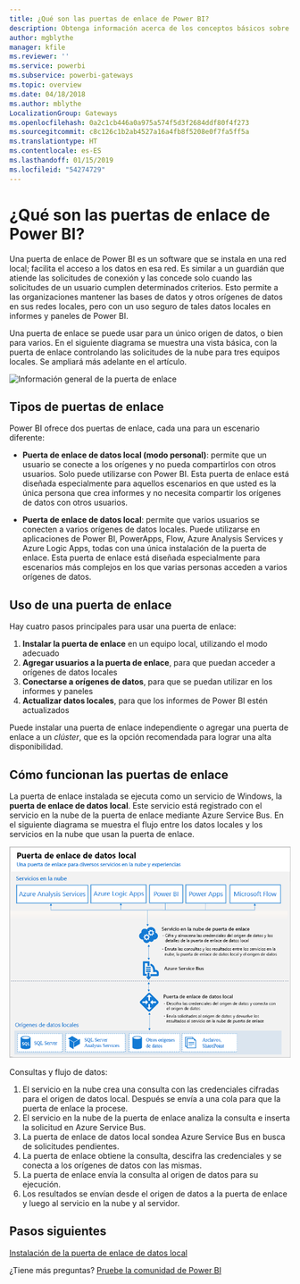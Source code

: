 ```yaml
---
title: ¿Qué son las puertas de enlace de Power BI?
description: Obtenga información acerca de los conceptos básicos sobre las puertas de enlace de datos para Power BI.
author: mgblythe
manager: kfile
ms.reviewer: ''
ms.service: powerbi
ms.subservice: powerbi-gateways
ms.topic: overview
ms.date: 04/18/2018
ms.author: mblythe
LocalizationGroup: Gateways
ms.openlocfilehash: 0a2c1cb446a0a975a574f5d3f2684ddf80f4f273
ms.sourcegitcommit: c8c126c1b2ab4527a16a4fb8f5208e0f7fa5ff5a
ms.translationtype: HT
ms.contentlocale: es-ES
ms.lasthandoff: 01/15/2019
ms.locfileid: "54274729"
---
```

# <a name="what-are-power-bi-gateways"></a>¿Qué son las puertas de enlace de Power BI?

Una puerta de enlace de Power BI es un software que se instala en una red local; facilita el acceso a los datos en esa red. Es similar a un guardián que atiende las solicitudes de conexión y las concede solo cuando las solicitudes de un usuario cumplen determinados criterios. Esto permite a las organizaciones mantener las bases de datos y otros orígenes de datos en sus redes locales, pero con un uso seguro de tales datos locales en informes y paneles de Power BI.

Una puerta de enlace se puede usar para un único origen de datos, o bien para varios. En el siguiente diagrama se muestra una vista básica, con la puerta de enlace controlando las solicitudes de la nube para tres equipos locales. Se ampliará más adelante en el artículo.

![Información general de la puerta de enlace](media/service-gateway-getting-started/gateway-overview.png)

## <a name="types-of-gateways"></a>Tipos de puertas de enlace

Power BI ofrece dos puertas de enlace, cada una para un escenario diferente:

* **Puerta de enlace de datos local (modo personal)**: permite que un usuario se conecte a los orígenes y no pueda compartirlos con otros usuarios. Solo puede utilizarse con Power BI. Esta puerta de enlace está diseñada especialmente para aquellos escenarios en que usted es la única persona que crea informes y no necesita compartir los orígenes de datos con otros usuarios.

* **Puerta de enlace de datos local**: permite que varios usuarios se conecten a varios orígenes de datos locales. Puede utilizarse en aplicaciones de Power BI, PowerApps, Flow, Azure Analysis Services y Azure Logic Apps, todas con una única instalación de la puerta de enlace. Esta puerta de enlace está diseñada especialmente para escenarios más complejos en los que varias personas acceden a varios orígenes de datos. 

## <a name="using-a-gateway"></a>Uso de una puerta de enlace

Hay cuatro pasos principales para usar una puerta de enlace:

1. **Instalar la puerta de enlace** en un equipo local, utilizando el modo adecuado
2. **Agregar usuarios a la puerta de enlace**, para que puedan acceder a orígenes de datos locales
3. **Conectarse a orígenes de datos**, para que se puedan utilizar en los informes y paneles
4. **Actualizar datos locales**, para que los informes de Power BI estén actualizados

Puede instalar una puerta de enlace independiente o agregar una puerta de enlace a un *clúster*, que es la opción recomendada para lograr una alta disponibilidad.

## <a name="how-gateways-work"></a>Cómo funcionan las puertas de enlace

La puerta de enlace instalada se ejecuta como un servicio de Windows, la **puerta de enlace de datos local**. Este servicio está registrado con el servicio en la nube de la puerta de enlace mediante Azure Service Bus. En el siguiente diagrama se muestra el flujo entre los datos locales y los servicios en la nube que usan la puerta de enlace.

![Diagrama con el flujo de datos de la puerta de enlace](media/service-gateway-getting-started/gateway-how-it-works.png)

Consultas y flujo de datos:

1. El servicio en la nube crea una consulta con las credenciales cifradas para el origen de datos local. Después se envía a una cola para que la puerta de enlace la procese.
2. El servicio en la nube de la puerta de enlace analiza la consulta e inserta la solicitud en Azure Service Bus.
3. La puerta de enlace de datos local sondea Azure Service Bus en busca de solicitudes pendientes.
4. La puerta de enlace obtiene la consulta, descifra las credenciales y se conecta a los orígenes de datos con las mismas.
5. La puerta de enlace envía la consulta al origen de datos para su ejecución.
6. Los resultados se envían desde el origen de datos a la puerta de enlace y luego al servicio en la nube y al servidor.

## <a name="next-steps"></a>Pasos siguientes
[Instalación de la puerta de enlace de datos local](service-gateway-install.md)

¿Tiene más preguntas? [Pruebe la comunidad de Power BI](http://community.powerbi.com/)

